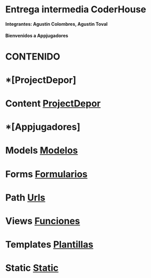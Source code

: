 # Entrega intermedia CoderHouse
#### Integrantes: Agustin Colombres, Agustin Toval
#### Bienvenidos a Appjugadores


# **CONTENIDO**
# *[ProjectDepor]

# Content [ProjectDepor](ProyectoDepor/)

# *[Appjugadores]

# Models [Modelos](Appjugadores/models.py)
# Forms [Formularios](Appjugadores/forms.py)
# Path [Urls](Appjugadores/urls.py)
# Views [Funciones](Appjugadores/views.py)
# Templates [Plantillas](Appjugadores/plantilla/Appjugadores/)
# Static [Static](Appjugadores/static/appjugadores/)

